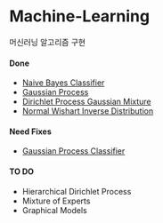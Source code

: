 # Machine-Learning
머신러닝 알고리즘 구현
#### Done
* [Naive Bayes Classifier](https://github.com/LibraryAI/Machine-Learning/tree/master/NaiveBayes)
* [Gaussian Process](https://github.com/LibraryAI/Machine-Learning/tree/master/GaussianProcess)
* [Dirichlet Process Gaussian Mixture](https://github.com/LibraryAI/Machine-Learning/tree/master/DirichletProcess)
* [Normal Wishart Inverse Distribution](https://github.com/LibraryAI/Machine-Learning/blob/master/DirichletProcess/BaseDistribution.py)

#### Need Fixes
* [Gaussian Process Classifier](https://github.com/LibraryAI/Machine-Learning/blob/master/GaussianProcess/GPClassifier.py)

#### TO DO
* Hierarchical Dirichlet Process
* Mixture of Experts
* Graphical Models
